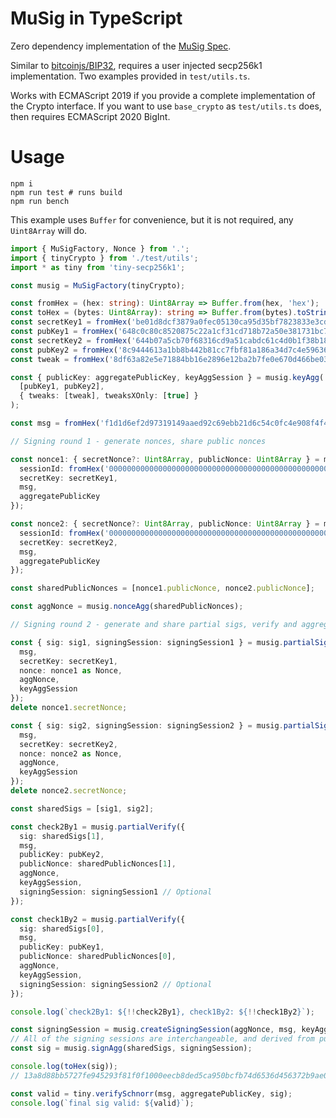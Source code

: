 # MuSig in TypeScript

Zero dependency implementation of the [MuSig Spec](https://github.com/ElementsProject/secp256k1-zkp/blob/master/doc/musig-spec.mediawiki).

Similar to [bitcoinjs/BIP32](https://github.com/bitcoinjs/bip32), requires a
user injected secp256k1 implementation. Two examples provided in
`test/utils.ts`.

Works with ECMAScript 2019 if you provide a complete implementation of the
Crypto interface. If you want to use `base_crypto` as `test/utils.ts` does,
then requires ECMAScript 2020 BigInt.

# Usage

```shell
npm i
npm run test # runs build
npm run bench
```

This example uses `Buffer` for convenience, but it is not required, any
`Uint8Array` will do.

```typescript
import { MuSigFactory, Nonce } from '.';
import { tinyCrypto } from './test/utils';
import * as tiny from 'tiny-secp256k1';

const musig = MuSigFactory(tinyCrypto);

const fromHex = (hex: string): Uint8Array => Buffer.from(hex, 'hex');
const toHex = (bytes: Uint8Array): string => Buffer.from(bytes).toString('hex');
const secretKey1 = fromHex('be01d8dcf3879a0fec05130ca95d35bf7823833e3cdf91e310408606717055d9');
const pubKey1 = fromHex('648c0c80c8520875c22a1cf31cd718b72a50e381731bc7f8efec9944074cb21b');
const secretKey2 = fromHex('644b07a5cb70f68316cd9a51cabdc61c4d0b1f38b189d0c92370a3844fd0241f');
const pubKey2 = fromHex('8c9444613a1bb8b442b81cc7fbf81a186a34d7c4e596362543e17dde3efdc4b3');
const tweak = fromHex('8df63a82e5e71884bb16e2896e12ba2b7fe0e670d466be03b578fc435d5c9876');

const { publicKey: aggregatePublicKey, keyAggSession } = musig.keyAgg(
  [pubKey1, pubKey2],
  { tweaks: [tweak], tweaksXOnly: [true] }
);

const msg = fromHex('f1d1d6ef2d97319149aaed92c69ebb21d6c54c0fc4e908f4f4ee42a1e5b8b854');

// Signing round 1 - generate nonces, share public nonces

const nonce1: { secretNonce?: Uint8Array, publicNonce: Uint8Array } = musig.nonceGen({
  sessionId: fromHex('0000000000000000000000000000000000000000000000000000000000000001'),
  secretKey: secretKey1,
  msg,
  aggregatePublicKey
});

const nonce2: { secretNonce?: Uint8Array, publicNonce: Uint8Array } = musig.nonceGen({
  sessionId: fromHex('0000000000000000000000000000000000000000000000000000000000000001'),
  secretKey: secretKey2,
  msg,
  aggregatePublicKey
});

const sharedPublicNonces = [nonce1.publicNonce, nonce2.publicNonce];

const aggNonce = musig.nonceAgg(sharedPublicNonces);

// Signing round 2 - generate and share partial sigs, verify and aggregate

const { sig: sig1, signingSession: signingSession1 } = musig.partialSign({
  msg,
  secretKey: secretKey1,
  nonce: nonce1 as Nonce,
  aggNonce,
  keyAggSession
});
delete nonce1.secretNonce;

const { sig: sig2, signingSession: signingSession2 } = musig.partialSign({
  msg,
  secretKey: secretKey2,
  nonce: nonce2 as Nonce,
  aggNonce,
  keyAggSession
});
delete nonce2.secretNonce;

const sharedSigs = [sig1, sig2];

const check2By1 = musig.partialVerify({
  sig: sharedSigs[1],
  msg,
  publicKey: pubKey2,
  publicNonce: sharedPublicNonces[1],
  aggNonce,
  keyAggSession,
  signingSession: signingSession1 // Optional
});

const check1By2 = musig.partialVerify({
  sig: sharedSigs[0],
  msg,
  publicKey: pubKey1,
  publicNonce: sharedPublicNonces[0],
  aggNonce,
  keyAggSession,
  signingSession: signingSession2 // Optional
});

console.log(`check2By1: ${!!check2By1}, check1By2: ${!!check1By2}`);

const signingSession = musig.createSigningSession(aggNonce, msg, keyAggSession);
// All of the signing sessions are interchangeable, and derived from public information
const sig = musig.signAgg(sharedSigs, signingSession);

console.log(toHex(sig));
// 13a8d88bb5727fe945293f81f0f1000eecb8ded5ca950bcfb74d6536d456372b9ae00ccb9cbacc00a3bca07129920b88d4df4f5c24ece1f7159ff94c1dde1bba

const valid = tiny.verifySchnorr(msg, aggregatePublicKey, sig);
console.log(`final sig valid: ${valid}`);
```
